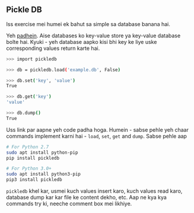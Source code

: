 ## Pickle DB

Iss exercise mei humei ek bahut sa simple sa database banana hai.

Yeh [padhein](https://pythonhosted.org/pickleDB/). Aise databases ko key-value store ya key-value database bolte hai. Kyuki - yeh database aapko kisi bhi key ke liye uske corresponding values return karte hai.

```bash
>>> import pickledb 

>>> db = pickledb.load('example.db', False) 

>>> db.set('key', 'value') 
True 

>>> db.get('key') 
'value' 

>>> db.dump() 
True
```

Uss link par aapne yeh code padha hoga. Humein - sabse pehle yeh chaar commands implement karni hai - `load`, `set`, `get` and `dump`. Sabse pehle aap 

```bash
# For Python 2.7
sudo apt install python-pip
pip install pickledb

# For Python 3.0+
sudo apt install python3-pip
pip3 install pickledb
```

`pickledb` khel kar, usmei kuch values insert karo, kuch values read karo, database dump kar kar file ke content dekho, etc. Aap ne kya kya commands try ki, neeche comment box mei likhiye.